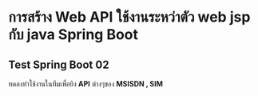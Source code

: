 # การสร้าง Web API ใช้งานระหว่าตัว web jsp กับ java Spring Boot

## Test Spring Boot 02
ทดลงทำใช้งานในทีมเพื่อยิง **API** ต่างๆของ **MSISDN , SIM**
